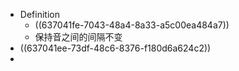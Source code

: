 - Definition
	- ((637041fe-7043-48a4-8a33-a5c00ea484a7))
	- 保持音之间的间隔不变
- ((637041ee-73df-48c6-8376-f180d6a624c2))
-